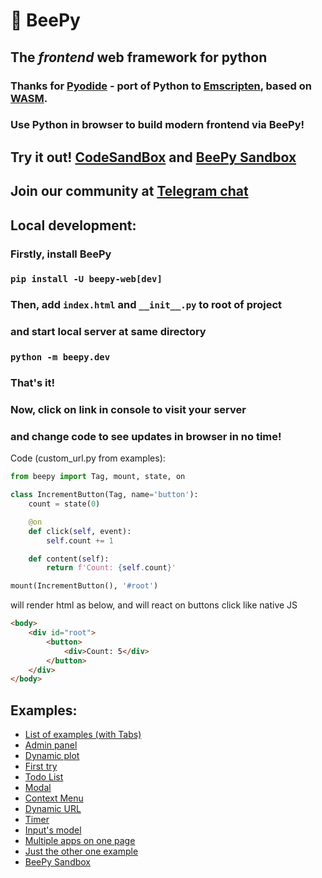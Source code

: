 # 🐝 BeePy

## The _frontend_ web framework for python 
### Thanks for [Pyodide](https://pyodide.org/) - port of Python to [Emscripten](https://emscripten.org/), based on [WASM](https://webassembly.org/).
### Use Python in browser to build modern frontend via BeePy!

## Try it out! [CodeSandBox](https://codesandbox.io/s/beepy-two-synced-counters-k5sm9j) and [BeePy Sandbox](https://kor0p.github.io/BeePy/examples/sandbox/)

## Join our community at [Telegram chat](https://t.me/bee_py/)

## Local development:
### Firstly, install BeePy
### `pip install -U beepy-web[dev]`
### Then, add `index.html` and `__init__.py` to root of project
### and start local server at same directory
### `python -m beepy.dev`
### That's it!
### Now, click on link in console to visit your server
### and change code to see updates in browser in no time!

Code (custom_url.py from examples):
```python
from beepy import Tag, mount, state, on

class IncrementButton(Tag, name='button'):
    count = state(0)

    @on
    def click(self, event):
        self.count += 1

    def content(self):
        return f'Count: {self.count}'

mount(IncrementButton(), '#root')
```
will render html as below, and will react on buttons click like native JS
```html
<body>
    <div id="root">
        <button>
            <div>Count: 5</div>
        </button>
    </div>
</body>
```

## Examples:
- [List of examples (with Tabs)](https://beepy-web-ba63e5a12994.herokuapp.com/e/)
- [Admin panel](https://beepy-web-ba63e5a12994.herokuapp.com/e/admin)
- [Dynamic plot](https://beepy-web-ba63e5a12994.herokuapp.com/e/plot)
- [First try](https://beepy-web-ba63e5a12994.herokuapp.com/e/buttons)
- [Todo List](https://beepy-web-ba63e5a12994.herokuapp.com/e/todos)
- [Modal](https://beepy-web-ba63e5a12994.herokuapp.com/e/modal)
- [Context Menu](https://beepy-web-ba63e5a12994.herokuapp.com/e/context-menu)
- [Dynamic URL](https://beepy-web-ba63e5a12994.herokuapp.com/e/dynamic-url)
- [Timer](https://beepy-web-ba63e5a12994.herokuapp.com/e/timer)
- [Input's model](https://beepy-web-ba63e5a12994.herokuapp.com/e/text-sync)
- [Multiple apps on one page](https://beepy-web-ba63e5a12994.herokuapp.com/multiple-apps)
- [Just the other one example](https://beepy-web-ba63e5a12994.herokuapp.com/e/custom_url)
- [BeePy Sandbox](https://kor0p.github.io/BeePy/examples/sandbox/)
